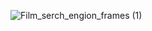 ![Film_serch_engion_frames (1)](https://github.com/user-attachments/assets/29a9d9de-a92f-4469-973d-ed526a17c968)
